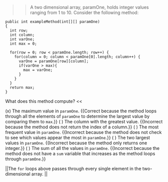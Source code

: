 >>A two dimensional array, paramOne, holds integer values ranging from 1 to 10. Consider the following method:</p>
<pre><code class="java language-java">public int exampleMethod(int[][] paramOne) 
{
  int row;
  int column;
  int varOne;
  int max = 0;

  for(row = 0; row &lt; paramOne.length; row++) {
    for(column = 0; column &lt; paramOne[0].length; column++) {
      varOne = paramOne[row][column];
      if(varOne &gt; max){
        max = varOne;
      }
    }
  }
  return max;
}
</code></pre>
<p>What does this method compute? <<

(x) The maximum value in <code>paramOne</code>. {{Correct because the method loops through all the elements of <code>paramOne</code> to determine the largest value by comparing them to <code>max</code>.}}
( ) The column with the greatest value. {{Incorrect because the method does not return the index of a column.}}
( ) The most frequent value in <code>paramOne</code>. {{Incorrect because the method does not check to see which values appear the most in <code>paramOne</code>.}}
( ) The two largest values in <code>paramOne</code>. {{Incorrect because the method only returns one integer.}}
( ) The sum of all the values in <code>paramOne</code>. {{Incorrect because the method does not have a <code>sum</code> variable that increases as the method loops through <code>paramOne</code>.}}

||The <code>for</code> loops above passes through every single element in the two-dimensional array. ||
